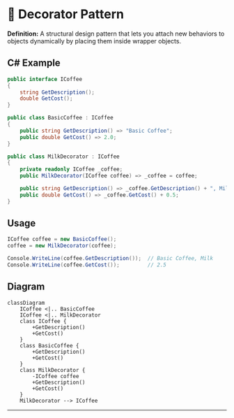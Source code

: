 # 🎨 Decorator Pattern

**Definition:** A structural design pattern that lets you attach new behaviors to objects dynamically by placing them inside wrapper objects.

## C# Example

```csharp
public interface ICoffee
{
    string GetDescription();
    double GetCost();
}

public class BasicCoffee : ICoffee
{
    public string GetDescription() => "Basic Coffee";
    public double GetCost() => 2.0;
}

public class MilkDecorator : ICoffee
{
    private readonly ICoffee _coffee;
    public MilkDecorator(ICoffee coffee) => _coffee = coffee;

    public string GetDescription() => _coffee.GetDescription() + ", Milk";
    public double GetCost() => _coffee.GetCost() + 0.5;
}
```

## Usage

```csharp
ICoffee coffee = new BasicCoffee();
coffee = new MilkDecorator(coffee);

Console.WriteLine(coffee.GetDescription());  // Basic Coffee, Milk
Console.WriteLine(coffee.GetCost());         // 2.5
```

## Diagram

```mermaid
classDiagram
    ICoffee <|.. BasicCoffee
    ICoffee <|.. MilkDecorator
    class ICoffee {
        +GetDescription()
        +GetCost()
    }
    class BasicCoffee {
        +GetDescription()
        +GetCost()
    }
    class MilkDecorator {
        -ICoffee coffee
        +GetDescription()
        +GetCost()
    }
    MilkDecorator --> ICoffee
```

---
